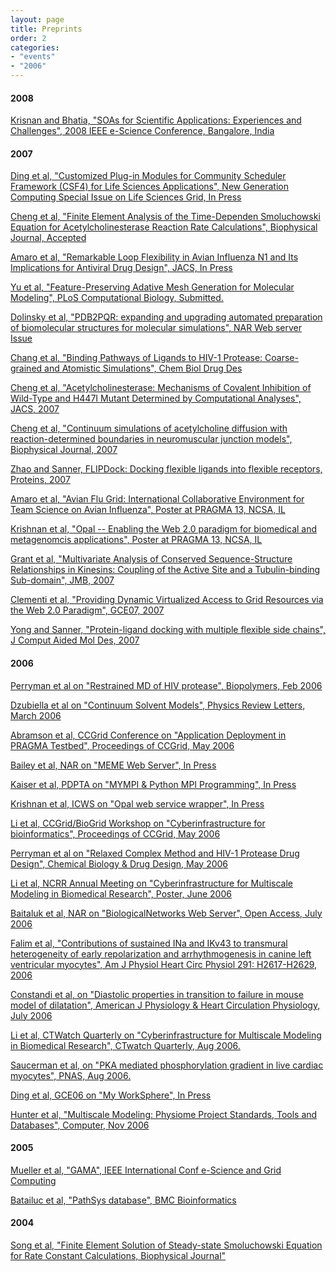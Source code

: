 ```yaml
---
layout: page
title: Preprints
order: 2
categories: 
- "events"
- "2006"
---
```



#### 2008

[Krisnan and Bhatia, "SOAs for Scientific Applications: Experiences and Challenges", 2008 IEEE e-Science Conference, Bangalore, India][1]

[1]: /images/preprints/2008/Krishnans_soa.pdf

#### 2007

[Ding et al, "Customized Plug-in Modules for Community Scheduler Framework (CSF4) for Life Sciences Applications", New Generation Computing Special Issue on Life Sciences Grid, In Press][2]

[2]: /images/preprints/2007/Ding_NGC-2006-LSG07_Revised_Final.pdf 

[Cheng et al, "Finite Element Analysis of the Time-Dependen Smoluchowski Equation for Acetylcholinesterase Reaction Rate Calculations", Biophysical Journal, Accepted][3]

[3]: /images/preprints/2007/Bj-smoluchowski03.pdf

[Amaro et al, "Remarkable Loop Flexibility in Avian Influenza N1 and Its Implications for Antiviral Drug Design", JACS, In Press][4]

[4]: /images/preprints/2007/Ja0723535.pdf

[Yu et al, "Feature-Preserving Adative Mesh Generation for Molecular Modeling", PLoS Computational Biology, Submitted.][5]

[5]: /images/preprints/2007/HoYu07a.pdf

[Dolinsky et al, "PDB2PQR: expanding and upgrading automated preparation of biomolecular structures for molecular simulations", NAR Web server Issue][6]

[6]: /images/preprints/2007/Baker_PDB2PQR.pdf 

[Chang et al, "Binding Pathways of Ligands to HIV-1 Protease: Coarse-grained and Atomistic Simulations", Chem Biol Drug Des][7]

[7]: /images/preprints/2007/Chang_HIVP_BD.pdf

[Cheng et al, "Acetylcholinesterase: Mechanisms of Covalent Inhibition of Wild-Type and H447I Mutant Determined by Computational Analyses", JACS, 2007][8]

[8]: /images/preprints/2007/Cheng_mAChE.pdf

[Cheng et al, "Continuum simulations of acetylcholine diffusion with reaction-determined boundaries in neuromuscular junction models", Biophysical Journal, 2007][9]

[9]: /images/preprints/2007/Cheng_FETK.pdf 

[Zhao and Sanner, FLIPDock: Docking flexible ligands into flexible receptors, Proteins, 2007][10]

[10]: /images/preprints/2007/Zhao_flipDock_2007.pdf

[Amaro et al, "Avian Flu Grid: International Collaborative Environment for Team Science on Avian Influenza", Poster at PRAGMA 13, NCSA, IL][11]

[11]: /images/preprints/2007/AvianFluGrid_PRAGMA13_Poster.pdf 

[Krishnan et al, "Opal -- Enabling the Web 2.0 paradigm for biomedical and metagenomcis applications", Poster at PRAGMA 13, NCSA, IL][12]

[12]: /images/preprints/2007/Opal_Web2.0_PRAGMA13_Poster.pdf

[Grant et al, "Multivariate Analysis of Conserved Sequence-Structure Relationships in Kinesins: Coupling of the Active Site and a Tubulin-binding Sub-domain", JMB, 2007][13]

[13]: /images/preprints/2007/Grant_Kinesin.pdf

[Clementi et al, "Providing Dynamic Virtualized Access to Grid Resources via the Web 2.0 Paradigm", GCE07, 2007][14]

[14]: images/preprints/2007/Gce07paper-rightformat-final.pdf

[Yong and Sanner, "Protein-ligand docking with multiple flexible side chains", J Comput Aided Mol Des, 2007][15]

[15]: /images/preprints/2007/Yong_flex_docking.pdf 

#### 2006

[Perryman et al on "Restrained MD of HIV protease", Biopolymers, Feb 2006][16]

[16]: /images/preprints/2006/Perryman_restrained_md.pdf

[Dzubiella et al on "Continuum Solvent Models", Physics Review Letters, March 2006][17]

[17]: /images/preprints/2006/Dzubiella_Solvent_PRL.pdf

[Abramson et al, CCGrid Conference on "Application Deployment in PRAGMA Testbed", Proceedings of CCGrid, May 2006][18]

[18]: /images/preprints/2006/2006_May_CCGrid_PRAGMAapps.pdf

[Bailey et al, NAR on "MEME Web Server", In Press][19]

[19]: /images/preprints/2006/2006_July_NAR_MEME.pdf

[Kaiser et al, PDPTA on "MYMPI & Python MPI Programming", In Press][20]

[20]: /images/preprints/2006/2006_June_PDPTA_MYMPI.pdf

[Krishnan et al, ICWS on "Opal web service wrapper", In Press][21]

[21]: /images/preprints/2006/2006_Sept_ICWS_Opal.pdf

[Li et al, CCGrid/BioGrid Workshop on "Cyberinfrastructure for bioinformatics", Proceedings of CCGrid, May 2006][22]

[22]: images/preprints/2006/2006_May_CCGrid_Cyberbiofo.pdf

[Perryman et al on "Relaxed Complex Method and HIV-1 Protease Drug Design", Chemical Biology & Drug Design, May 2006][23]

[23]: images/preprints/2006/Perryman_RC_SBDD.pdf

[Li et al, NCRR Annual Meeting on "Cyberinfrastructure for Multiscale Modeling in Biomedical Research", Poster, June 2006][24]

[24]: images/preprints/2006/2006_June_NCRR_Poster.pdf 

[Baitaluk et al, NAR on "BiologicalNetworks Web Server", Open Access, July 2006][25]

[25]: images/preprints/2006/Baitaluc_BiologicalNetworks_2006.pdf 

[Falim et al, "Contributions of sustained INa and IKv43 to transmural heterogeneity of early repolarization and arrhythmogenesis in 
canine left ventricular myocytes", Am J Physiol Heart Circ Physiol 291: H2617-H2629, 2006][26]

[26]: images/preprints/2006/Flaim_LQT3.pdf

[Constandi et al, on "Diastolic properties in transition to failure in
mouse model of dilatation", American J Physiology & Heart Circulation Physiology, July 2006][27]

[27]: images/preprints/2006/Constandi.pdf 

[Li et al, CTWatch Quarterly on "Cyberinfrastructure for Multiscale Modeling in Biomedical Research", CTwatch Quarterly, Aug 2006.][28]

[28]: images/preprints/2006/Li_NBCR_CTWatch_Aug_2006.pdf

[Saucerman et al, on "PKA mediated phosphorylation gradient in live cardiac myocytes", PNAS, Aug 2006.][29]

[29]: images/preprints/2006/Saucerman_PNAS_2006.pdf

[Ding et al, GCE06 on "My WorkSphere", In Press][30]

[30]: images/preprints/2006/Ding_MyWorkSphere_GCE_2006_final.pdf 

[Hunter et al, "Multiscale Modeling: Physiome Project Standards, Tools and Databases", Computer, Nov 2006][31]

[31]: images/preprints/2006/Hunter_Computer_Nov06.pdf

#### 2005

[Mueller et al, "GAMA", IEEE International Conf e-Science and Grid Computing][32]

[32]: images/preprints/2005/Core5_Mueller_GAMA.pdf

[Batailuc et al, "PathSys database", BMC Bioinformatics][33]

[33]: images/preprints/2005/Core2_Batailuc_PathSys.pdf

#### 2004

[Song et al, "Finite Element Solution of Steady-state Smoluchowski Equation for Rate Constant Calculations, Biophysical Journal"][34]

[34]: /images/preprints/2004/Core1_Song_SMOL_2004.pdf

